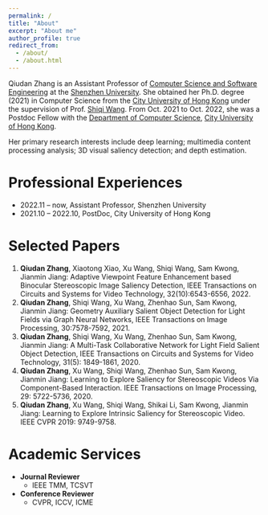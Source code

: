 ```yaml
---
permalink: /
title: "About"
excerpt: "About me"
author_profile: true
redirect_from: 
  - /about/
  - /about.html
---
```


Qiudan Zhang is an Assistant Professor of [Computer Science and Software Engineering](https://csse.szu.edu.cn/) at the [Shenzhen University](https://www.szu.edu.cn/). She obtained her Ph.D. degree (2021) in Computer Science from the [City University of Hong Kong](https://www.cityu.edu.hk/) under the supervision of Prof. [Shiqi Wang](https://www.cs.cityu.edu.hk/~shiqwang/index.html). From Oct. 2021 to Oct. 2022, she was a Postdoc Fellow with the [Department of Computer Science](https://www.cs.cityu.edu.hk/), [City University of Hong Kong](https://www.cityu.edu.hk/). 

Her primary research interests include deep learning; multimedia content processing analysis; 3D visual saliency detection; and depth estimation.

# Professional Experiences

* 2022.11 – now, Assistant Professor, Shenzhen University
* 2021.10 – 2022.10, PostDoc, City University of Hong Kong



# Selected Papers
  1. **Qiudan Zhang**, Xiaotong Xiao, Xu Wang, Shiqi Wang, Sam Kwong, Jianmin Jiang: Adaptive Viewpoint Feature Enhancement based Binocular Stereoscopic Image Saliency Detection, IEEE Transactions on Circuits and Systems for Video Technology, 32(10):6543-6556, 2022. 
  2. **Qiudan Zhang**, Shiqi Wang, Xu Wang, Zhenhao Sun, Sam Kwong, Jianmin Jiang: Geometry Auxiliary Salient Object Detection for Light Fields via Graph Neural Networks, IEEE Transactions on Image Processing, 30:7578-7592, 2021. 
  3. **Qiudan Zhang**, Shiqi Wang, Xu Wang, Zhenhao Sun, Sam Kwong, Jianmin Jiang: A Multi-Task Collaborative Network for Light Field Salient Object Detection, IEEE Transactions on Circuits and Systems for Video Technology, 31(5): 1849-1861, 2020. 
  4. **Qiudan Zhang**, Xu Wang, Shiqi Wang, Zhenhao Sun, Sam Kwong, Jianmin Jiang: Learning to Explore Saliency for Stereoscopic Videos Via Component-Based Interaction. IEEE Transactions on Image Processing, 29: 5722-5736, 2020.
  5. **Qiudan Zhang**, Xu Wang, Shiqi Wang, Shikai Li, Sam Kwong, Jianmin Jiang: Learning to Explore Intrinsic Saliency for Stereoscopic Video. IEEE CVPR 2019: 9749-9758.




# Academic Services

* **Journal Reviewer**
  * IEEE TMM, TCSVT
* **Conference Reviewer**
  * CVPR, ICCV, ICME
